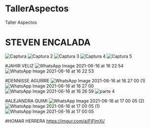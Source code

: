 # TallerAspectos
Taller Aspectos
# STEVEN ENCALADA 
![Captura](https://user-images.githubusercontent.com/76632790/122295638-14532200-cebf-11eb-9f8c-db604e47ad11.PNG)
![Captura 2](https://user-images.githubusercontent.com/76632790/122295699-2634c500-cebf-11eb-8ac8-ae906d1a2877.PNG)
![Captura 3](https://user-images.githubusercontent.com/76632790/122295713-2a60e280-cebf-11eb-9ab5-60261aa54e46.PNG)
![Captura 4](https://user-images.githubusercontent.com/76632790/122295723-2df46980-cebf-11eb-9719-5e922731f134.PNG)
![Captura 5](https://user-images.githubusercontent.com/76632790/122295735-30ef5a00-cebf-11eb-8db6-511a21af15e2.PNG)

#JAHIR VELIZ
![WhatsApp Image 2021-06-16 at 16 22 54](https://user-images.githubusercontent.com/76632790/122295837-511f1900-cebf-11eb-932f-3594d47961d8.jpeg)
![WhatsApp Image 2021-06-16 at 16 22 53](https://user-images.githubusercontent.com/76632790/122295854-554b3680-cebf-11eb-912c-22770f3fc599.jpeg)

#DENNISSE AGUIRRE
![WhatsApp Image 2021-06-16 at 16 27 00 (1)](https://user-images.githubusercontent.com/76632790/122296217-c5f25300-cebf-11eb-90ea-8b415047038c.jpeg)
![WhatsApp Image 2021-06-16 at 16 27 00](https://user-images.githubusercontent.com/76632790/122296231-ca1e7080-cebf-11eb-9a58-9d71580a5362.jpeg)
![WhatsApp Image 2021-06-16 at 16 26 59](https://user-images.githubusercontent.com/76632790/122296243-cd196100-cebf-11eb-81ee-e813d63bda1f.jpeg)
![parte 4](https://user-images.githubusercontent.com/85047464/122300419-e7a20900-cec4-11eb-9168-14e9b64e77a7.jpg)


#ALEJANDRA QUIMI
![WhatsApp Image 2021-06-16 at 17 00 05 (2)](https://user-images.githubusercontent.com/76632790/122300058-6ba7c100-cec4-11eb-8833-bd123fb59281.jpeg)
![WhatsApp Image 2021-06-16 at 17 00 05 (1)](https://user-images.githubusercontent.com/76632790/122300067-6fd3de80-cec4-11eb-8cf9-399b7a127639.jpeg)
![WhatsApp Image 2021-06-16 at 17 00 05](https://user-images.githubusercontent.com/76632790/122300079-72cecf00-cec4-11eb-9f2f-0c375cf0c441.jpeg)

#HOMAR HERRERA
https://imgur.com/a/FjFlmXi/